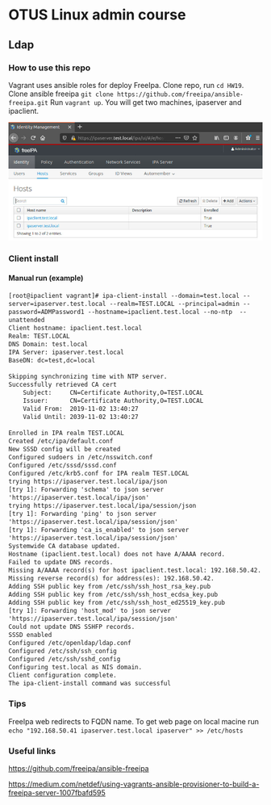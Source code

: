 
# OTUS Linux admin course

## Ldap

### How to use this repo

Vagrant uses ansible roles for deploy FreeIpa. Clone repo, run `cd HW19`.
Clone ansible freeipa `git clone https://github.com/freeipa/ansible-freeipa.git`
Run `vagrant up`. You will get two machines, ipaserver and ipaclient.

![FreeIPA](./ipa_ldap.jpg?raw=true "Free IPA web page example")

### Client install

#### Manual run (example)

```
[root@ipaclient vagrant]# ipa-client-install --domain=test.local --server=ipaserver.test.local --realm=TEST.LOCAL --principal=admin --password=ADMPassword1 --hostname=ipaclient.test.local --no-ntp  --unattended
Client hostname: ipaclient.test.local
Realm: TEST.LOCAL
DNS Domain: test.local
IPA Server: ipaserver.test.local
BaseDN: dc=test,dc=local

Skipping synchronizing time with NTP server.
Successfully retrieved CA cert
    Subject:     CN=Certificate Authority,O=TEST.LOCAL
    Issuer:      CN=Certificate Authority,O=TEST.LOCAL
    Valid From:  2019-11-02 13:40:27
    Valid Until: 2039-11-02 13:40:27

Enrolled in IPA realm TEST.LOCAL
Created /etc/ipa/default.conf
New SSSD config will be created
Configured sudoers in /etc/nsswitch.conf
Configured /etc/sssd/sssd.conf
Configured /etc/krb5.conf for IPA realm TEST.LOCAL
trying https://ipaserver.test.local/ipa/json
[try 1]: Forwarding 'schema' to json server 'https://ipaserver.test.local/ipa/json'
trying https://ipaserver.test.local/ipa/session/json
[try 1]: Forwarding 'ping' to json server 'https://ipaserver.test.local/ipa/session/json'
[try 1]: Forwarding 'ca_is_enabled' to json server 'https://ipaserver.test.local/ipa/session/json'
Systemwide CA database updated.
Hostname (ipaclient.test.local) does not have A/AAAA record.
Failed to update DNS records.
Missing A/AAAA record(s) for host ipaclient.test.local: 192.168.50.42.
Missing reverse record(s) for address(es): 192.168.50.42.
Adding SSH public key from /etc/ssh/ssh_host_rsa_key.pub
Adding SSH public key from /etc/ssh/ssh_host_ecdsa_key.pub
Adding SSH public key from /etc/ssh/ssh_host_ed25519_key.pub
[try 1]: Forwarding 'host_mod' to json server 'https://ipaserver.test.local/ipa/session/json'
Could not update DNS SSHFP records.
SSSD enabled
Configured /etc/openldap/ldap.conf
Configured /etc/ssh/ssh_config
Configured /etc/ssh/sshd_config
Configuring test.local as NIS domain.
Client configuration complete.
The ipa-client-install command was successful
```

### Tips

FreeIpa web redirects to FQDN name. To get web page on local macine run `echo "192.168.50.41 ipaserver.test.local ipaserver" >> /etc/hosts`

### Useful links

https://github.com/freeipa/ansible-freeipa

https://medium.com/netdef/using-vagrants-ansible-provisioner-to-build-a-freeipa-server-1007fbafd595